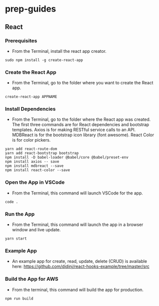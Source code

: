 # prep-guides

## React

### Prerequisites
* From the Terminal, install the react app creator.
```
sudo npm install -g create-react-app
```

### Create the React App
* From the Terminal, go to the folder where you want to create the React app.
```
create-react-app APPNAME
```

### Install Dependencies
* From the Terminal, go to the folder where the React app was created. The first three commands are for React dependencies and bootstrap templates. Axios is for making RESTful service calls to an API. MDBReact is for the bootstrap icon library (font awesome). React Color is for color pickers. 
```
yarn add react-route-dom
yarn add react-bootstrap bootstrap
npm install -D babel-loader @babel/core @babel/preset-env
npm install axios -- save
npm install mdbreact --save
npm install react-color --save
```

### Open the App in VSCode
* From the Terminal, this command will launch VSCode for the app.
```
code .
```

### Run the App
* From the Terminal, this command will launch the app in a browser window and live update.
```
yarn start
```

### Example App
* An example app for create, read, update, delete (CRUD) is available here: https://github.com/didinj/react-hooks-example/tree/master/src

### Build the App for AWS
* From the terminal, this command will build the app for production.
```
npm run build
```
